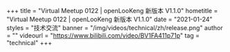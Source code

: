+++
    title = "Virtual Meetup 0122 | openLooKeng 新版本 V1.1.0"
    hometitle = "Virtual Meetup 0122 | openLooKeng 新版本 V1.1.0"
    date = "2021-01-24"
    styles = "技术交流"
    banner = "/img/videos/technical/zh/release.png"
    author = ""
    videourl = "https://www.bilibili.com/video/BV1FA411p71p" 
    tag = "technical"
+++